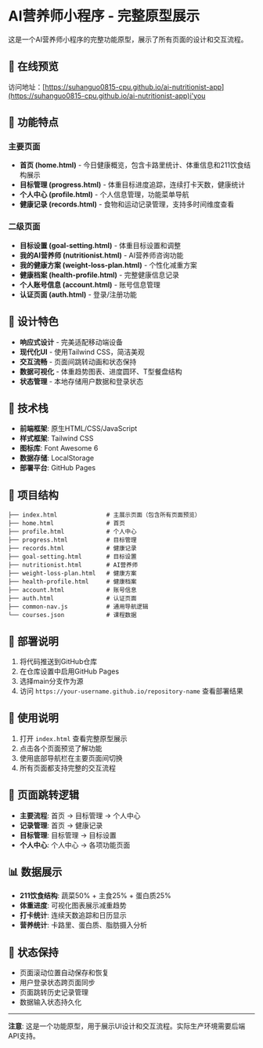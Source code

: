 # AI营养师小程序 - 完整原型展示

这是一个AI营养师小程序的完整功能原型，展示了所有页面的设计和交互流程。

## 🚀 在线预览

访问地址：[https://suhanguo0815-cpu.github.io/ai-nutritionist-app](https://suhanguo0815-cpu.github.io/ai-nutritionist-app)i'you

## 📱 功能特点

### 主要页面
- **首页 (home.html)** - 今日健康概览，包含卡路里统计、体重信息和211饮食结构展示
- **目标管理 (progress.html)** - 体重目标进度追踪，连续打卡天数，健康统计
- **个人中心 (profile.html)** - 个人信息管理，功能菜单导航
- **健康记录 (records.html)** - 食物和运动记录管理，支持多时间维度查看

### 二级页面
- **目标设置 (goal-setting.html)** - 体重目标设置和调整
- **我的AI营养师 (nutritionist.html)** - AI营养师咨询功能
- **我的健康方案 (weight-loss-plan.html)** - 个性化减重方案
- **健康档案 (health-profile.html)** - 完整健康信息记录
- **个人账号信息 (account.html)** - 账号信息管理
- **认证页面 (auth.html)** - 登录/注册功能

## 🎨 设计特色

- **响应式设计** - 完美适配移动端设备
- **现代化UI** - 使用Tailwind CSS，简洁美观
- **交互流畅** - 页面间跳转动画和状态保持
- **数据可视化** - 体重趋势图表、进度圆环、T型餐盘结构
- **状态管理** - 本地存储用户数据和登录状态

## 🔧 技术栈

- **前端框架**: 原生HTML/CSS/JavaScript
- **样式框架**: Tailwind CSS
- **图标库**: Font Awesome 6
- **数据存储**: LocalStorage
- **部署平台**: GitHub Pages

## 📂 项目结构

```
├── index.html              # 主展示页面（包含所有页面预览）
├── home.html               # 首页
├── profile.html            # 个人中心
├── progress.html           # 目标管理
├── records.html            # 健康记录
├── goal-setting.html       # 目标设置
├── nutritionist.html       # AI营养师
├── weight-loss-plan.html   # 健康方案
├── health-profile.html     # 健康档案
├── account.html            # 账号信息
├── auth.html               # 认证页面
├── common-nav.js           # 通用导航逻辑
└── courses.json            # 课程数据
```

## 🚀 部署说明

1. 将代码推送到GitHub仓库
2. 在仓库设置中启用GitHub Pages
3. 选择main分支作为源
4. 访问 `https://your-username.github.io/repository-name` 查看部署结果

## 📱 使用说明

1. 打开 `index.html` 查看完整原型展示
2. 点击各个页面预览了解功能
3. 使用底部导航栏在主要页面间切换
4. 所有页面都支持完整的交互流程

## 🎯 页面跳转逻辑

- **主要流程**: 首页 → 目标管理 → 个人中心
- **记录管理**: 首页 → 健康记录
- **目标管理**: 目标管理 → 目标设置
- **个人中心**: 个人中心 → 各项功能页面

## 📊 数据展示

- **211饮食结构**: 蔬菜50% + 主食25% + 蛋白质25%
- **体重进度**: 可视化图表展示减重趋势
- **打卡统计**: 连续天数追踪和日历显示
- **营养统计**: 卡路里、蛋白质、脂肪摄入分析

## 🔄 状态保持

- 页面滚动位置自动保存和恢复
- 用户登录状态跨页面同步
- 页面跳转历史记录管理
- 数据输入状态持久化

---

**注意**: 这是一个功能原型，用于展示UI设计和交互流程。实际生产环境需要后端API支持。